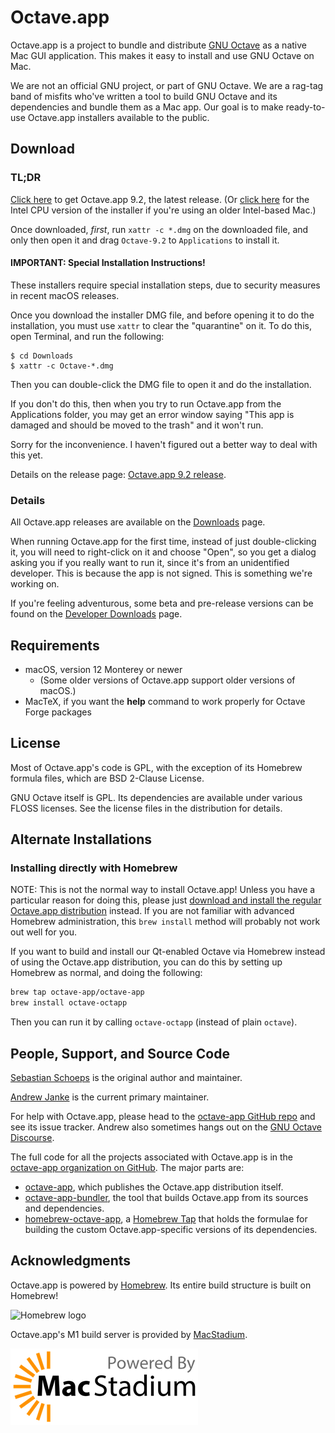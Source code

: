 # Octave.app

Octave.app is a project to bundle and distribute [GNU Octave](https://www.gnu.org/software/octave/) as a native Mac GUI application. This makes it easy to install and use GNU Octave on Mac.

We are not an official GNU project, or part of GNU Octave. We are a rag-tag band of misfits who've written a tool to build GNU Octave and its dependencies and bundle them as a Mac app. Our goal is to make ready-to-use Octave.app installers available to the public.

## Download

### TL;DR

[Click here](https://github.com/octave-app/octave-app/releases/download/v9.2/Octave-9.2.dmg) to get Octave.app 9.2, the latest release. (Or [click here](https://github.com/octave-app/octave-app/releases/download/v9.2/Octave-9.2-Intel.dmg) for the Intel CPU version of the installer if you're using an older Intel-based Mac.)

Once downloaded, *first*, run `xattr -c *.dmg` on the downloaded file, and only then open it and drag `Octave-9.2` to `Applications` to install it.

#### IMPORTANT: Special Installation Instructions!

These installers require special installation steps, due to security measures in recent macOS releases.

Once you download the installer DMG file, and before opening it to do the installation, you must use `xattr` to clear the "quarantine" on it. To do this, open Terminal, and run the following:

```text
$ cd Downloads
$ xattr -c Octave-*.dmg
```

Then you can double-click the DMG file to open it and do the installation.

If you don't do this, then when you try to run Octave.app from the Applications folder, you may get an error window saying "This app is damaged and should be moved to the trash" and it won't run.

Sorry for the inconvenience. I haven't figured out a better way to deal with this yet.

Details on the release page: [Octave.app 9.2 release](https://github.com/octave-app/octave-app/releases/tag/v9.2).

### Details

All Octave.app releases are available on the [Downloads](/Download.html) page.

When running Octave.app for the first time, instead of just double-clicking it, you will need to right-click on it and choose "Open", so you get a dialog asking you if you really want to run it, since it's from an unidentified developer. This is because the app is not signed. This is something we're working on.

If you're feeling adventurous, some beta and pre-release versions can be found on the [Developer Downloads](/Developer-Downloads.html) page.

## Requirements

* macOS, version 12 Monterey or newer
  * (Some older versions of Octave.app support older versions of macOS.)
* MacTeX, if you want the **help** command to work properly for Octave Forge packages

## License

Most of Octave.app's code is GPL, with the exception of its Homebrew formula files, which are BSD 2-Clause License.

GNU Octave itself is GPL. Its dependencies are available under various FLOSS licenses. See the license files in the distribution for details.

## Alternate Installations

### Installing directly with Homebrew

NOTE: This is not the normal way to install Octave.app! Unless you have a particular reason for doing this, please just [download and install the regular Octave.app distribution](/Download.html) instead. If you are not familiar with advanced Homebrew administration, this `brew install` method will probably not work out well for you.

If you want to build and install our Qt-enabled Octave via Homebrew instead of using the Octave.app distribution, you can do this by setting up Homebrew as normal, and doing the following:

```bash
brew tap octave-app/octave-app
brew install octave-octapp
```

Then you can run it by calling `octave-octapp` (instead of plain `octave`).

## People, Support, and Source Code

[Sebastian Schoeps](https://github.com/schoeps) is the original author and maintainer.

[Andrew Janke](https://apjanke.net) is the current primary maintainer.

For help with Octave.app, please head to the [octave-app GitHub repo](https://github.com/octave-app/octave-app) and see its issue tracker. Andrew also sometimes hangs out on the [GNU Octave Discourse](https://octave.discourse.group/).

The full code for all the projects associated with Octave.app is in the [octave-app organization on GitHub](https://github.com/octave-app). The major parts are:

* [octave-app](https://github.com/octave-app/octave-app), which publishes the Octave.app distribution itself.
* [octave-app-bundler](https://github.com/octave-app/octave-app-bundler), the tool that builds Octave.app from its sources and dependencies.
* [homebrew-octave-app](https://github.com/octave-app/homebrew-octave-app), a [Homebrew Tap](https://docs.brew.sh/Taps) that holds the formulae for building the custom Octave.app-specific versions of its dependencies.

## Acknowledgments

Octave.app is powered by [Homebrew](https://brew.sh). Its entire build structure is built on Homebrew!

![Homebrew logo](images/homebrew-128x128.png)

Octave.app's M1 build server is provided by [MacStadium](https://www.macstadium.com/).

![MacStadium Developer Logo](images/MacStadium-developerlogo-abitsmaller.png)

